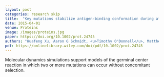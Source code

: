 ```yaml
---
layout: post
categories: research skip
title:  "Key mutations stabilize antigen-binding conformation during affinity maturation of a broadly neutralizing influenza antibody lineage"
date: 2015-04-01
venue: Proteins
image: /images/proteins.jpg
paper: https://doi.org/10.1002/prot.24745
authors: "Huafeng Xu, Aaron G Schmidt, <u>Timothy O'Donnell</u>, Matthew D Therkelsen, Thomas B Kepler, M Anthony Moody, Barton F Haynes, Hua-Xin Liao, Stephen C Harrison, David E Shaw"
pdf: https://onlinelibrary.wiley.com/doi/pdf/10.1002/prot.24745
---
```

Molecular dynamics simulations support models of the germinal center reaction in
which two or more mutations can occur without concomitant selection.

